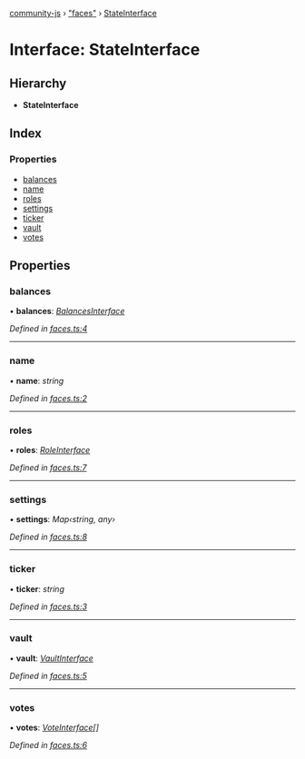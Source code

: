[community-js](../globals.md) › ["faces"](../modules/_faces_.md) › [StateInterface](_faces_.stateinterface.md)

# Interface: StateInterface

## Hierarchy

* **StateInterface**

## Index

### Properties

* [balances](_faces_.stateinterface.md#balances)
* [name](_faces_.stateinterface.md#name)
* [roles](_faces_.stateinterface.md#roles)
* [settings](_faces_.stateinterface.md#settings)
* [ticker](_faces_.stateinterface.md#ticker)
* [vault](_faces_.stateinterface.md#vault)
* [votes](_faces_.stateinterface.md#votes)

## Properties

###  balances

• **balances**: *[BalancesInterface](_faces_.balancesinterface.md)*

*Defined in [faces.ts:4](https://github.com/CommunityXYZ/community-js/blob/57c27a2/src/faces.ts#L4)*

___

###  name

• **name**: *string*

*Defined in [faces.ts:2](https://github.com/CommunityXYZ/community-js/blob/57c27a2/src/faces.ts#L2)*

___

###  roles

• **roles**: *[RoleInterface](_faces_.roleinterface.md)*

*Defined in [faces.ts:7](https://github.com/CommunityXYZ/community-js/blob/57c27a2/src/faces.ts#L7)*

___

###  settings

• **settings**: *Map‹string, any›*

*Defined in [faces.ts:8](https://github.com/CommunityXYZ/community-js/blob/57c27a2/src/faces.ts#L8)*

___

###  ticker

• **ticker**: *string*

*Defined in [faces.ts:3](https://github.com/CommunityXYZ/community-js/blob/57c27a2/src/faces.ts#L3)*

___

###  vault

• **vault**: *[VaultInterface](_faces_.vaultinterface.md)*

*Defined in [faces.ts:5](https://github.com/CommunityXYZ/community-js/blob/57c27a2/src/faces.ts#L5)*

___

###  votes

• **votes**: *[VoteInterface](_faces_.voteinterface.md)[]*

*Defined in [faces.ts:6](https://github.com/CommunityXYZ/community-js/blob/57c27a2/src/faces.ts#L6)*
